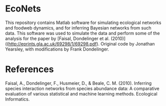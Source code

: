 # EcoNets

This repository contains Matlab software for simulating ecological networks and foodweb dynamics, and for inferring Bayesian networks from such data. This software was used to simulate the data and perform some of the analysis for the paper by [Faisal, Dondelinger et al. (2010)]((http://eprints.gla.ac.uk/69298/1/69298.pdf). Original code by Jonathan Yearsley, with modifications by Frank Dondelinger.

# References

Faisal, A., Dondelinger, F., Husmeier, D., & Beale, C. M. (2010). Inferring species interaction networks from species abundance data: A comparative evaluation of various statistical and machine learning methods. Ecological Informatics.
